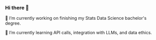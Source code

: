 ### Hi there 👋

🔭 I’m currently working on finishing my Stats Data Science bachelor's degree. 

🌱 I’m currently learning API calls, integration with LLMs, and data ethics.

<!--
**alpal923/alpal923** is a ✨ _special_ ✨ repository because its `README.md` (this file) appears on your GitHub profile.

Here are some ideas to get you started:

- 👯 I’m looking to collaborate on ...
- 🤔 I’m looking for help with ...
- 💬 Ask me about ...
- 📫 How to reach me: ...
- 😄 Pronouns: ...
- ⚡ Fun fact: ...
-->
